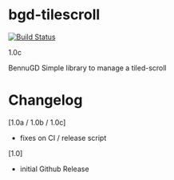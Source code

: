 # bgd-tilescroll

[![Build Status](https://travis-ci.org/TorresBaldi/bgd-tilescroll.svg?branch=master)](https://travis-ci.org/TorresBaldi/bgd-tilescroll)

1.0c

BennuGD Simple library to manage a tiled-scroll

# Changelog

[1.0a / 1.0b / 1.0c]

- fixes on CI / release script

[1.0]

- initial Github Release
